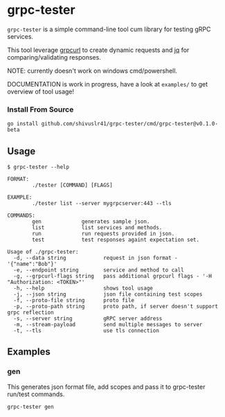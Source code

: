 # grpc-tester

`grpc-tester` is a simple command-line tool cum library for testing gRPC services.

This tool leverage [grpcurl](https://github.com/fullstorydev/grpcurl) to create dynamic requests and [jq](https://github.com/stedolan/jq) for comparing/validating responses.

NOTE: currently doesn't work on windows cmd/powershell.

DOCUMENTATION is work in progress, have a look at `examples/` to get overview of tool usage!

### Install From Source
```shell
go install github.com/shivuslr41/grpc-tester/cmd/grpc-tester@v0.1.0-beta
```

## Usage
```
$ grpc-tester --help

FORMAT:
        ./tester [COMMAND] [FLAGS]

EXAMPLE:
        ./tester list --server mygrpcserver:443 --tls

COMMANDS:
        gen             generates sample json.
        list            list services and methods.
        run             run requests provided in json.
        test            test responses againt expectation set.

Usage of ./grpc-tester:
  -d, --data string            request in json format - '{"name":"Bob"}'
  -e, --endpoint string        service and method to call
  -g, --grpcurl-flags string   pass additional grpcurl flags - '-H "Authorization: <TOKEN>"'
  -h, --help                   shows tool usage
  -j, --json string            json file containing test scopes
  -f, --proto-file string      proto file
  -p, --proto-path string      proto path, if server doesn't support grpc reflection
  -s, --server string          gRPC server address
  -m, --stream-payload         send multiple messages to server
  -t, --tls                    use tls connection
```

## Examples
### gen
This generates json format file, add scopes and pass it to grpc-tester run/test commands.
```shell
grpc-tester gen 
```
